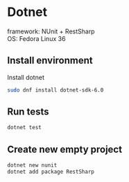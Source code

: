 # Dotnet

framework: NUnit + RestSharp  
OS: Fedora Linux 36

## Install environment

Install dotnet

```sh
sudo dnf install dotnet-sdk-6.0
```

## Run tests

```sh
dotnet test
```

## Create new empty project

```sh
dotnet new nunit
dotnet add package RestSharp
```
